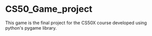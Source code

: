 # CS50_Game_project
This game is the final project for the CS50X course developed using python's pygame library.
